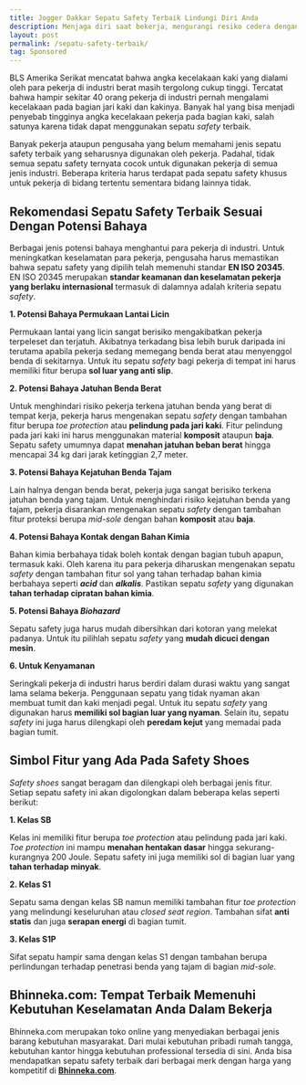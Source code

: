 ```yaml
---
title: Jogger Dakkar Sepatu Safety Terbaik Lindungi Diri Anda
description: Menjaga diri saat bekerja, mengurangi resiko cedera dengan menggunakan outfit yang tepat.
layout: post
permalink: /sepatu-safety-terbaik/
tag: Sponsored
---
```

BLS Amerika Serikat mencatat bahwa angka kecelakaan kaki yang dialami oleh para pekerja di industri berat masih tergolong cukup tinggi. Tercatat bahwa hampir sekitar 40 orang pekerja di industri pernah mengalami kecelakaan pada bagian jari kaki dan kakinya. Banyak hal yang bisa menjadi penyebab tingginya angka kecelakaan pekerja pada bagian kaki, salah satunya karena tidak dapat menggunakan sepatu _safety_ terbaik.

Banyak pekerja ataupun pengusaha yang belum memahami jenis sepatu safety terbaik yang seharusnya digunakan oleh pekerja. Padahal, tidak semua sepatu safety ternyata cocok untuk digunakan pekerja di semua jenis industri. Beberapa kriteria harus terdapat pada sepatu safety khusus untuk pekerja di bidang tertentu sementara bidang lainnya tidak.

<amp-img width="630" height="473" src="{{site.url}}/assets/img/blog/sepatu-safety-jogger-dakar-300x225.jpg" alt="jogger dakkar"></amp-img>

## **Rekomendasi Sepatu Safety Terbaik Sesuai Dengan Potensi Bahaya**

Berbagai jenis potensi bahaya menghantui para pekerja di industri. Untuk meningkatkan keselamatan para pekerja, pengusaha harus memastikan bahwa sepatu safety yang dipilih telah memenuhi standar **EN ISO 20345**. EN ISO 20345 merupakan **standar keamanan dan keselamatan pekerja yang berlaku internasional** termasuk di dalamnya adalah kriteria sepatu _safety_.

**1. Potensi Bahaya Permukaan Lantai Licin**

Permukaan lantai yang licin sangat berisiko mengakibatkan pekerja terpeleset dan terjatuh. Akibatnya terkadang bisa lebih buruk daripada ini terutama apabila pekerja sedang memegang benda berat atau menyenggol benda di sekitarnya. Untuk itu sepatu _safety_ bagi pekerja di tempat ini harus memiliki fitur berupa **sol luar yang anti slip**.

**2. Potensi Bahaya Jatuhan Benda Berat**

Untuk menghindari risiko pekerja terkena jatuhan benda yang berat di tempat kerja, pekerja harus mengenakan sepatu _safety_ dengan tambahan fitur berupa _toe protection_ atau **pelindung pada jari kaki**. Fitur pelindung pada jari kaki ini harus menggunakan material **komposit** ataupun **baja**. Sepatu safety umumnya dapat **menahan jatuhan beban berat** hingga mencapai 34 kg dari jarak ketinggian 2,7 meter.

**3. Potensi Bahaya Kejatuhan Benda Tajam**

Lain halnya dengan benda berat, pekerja juga sangat berisiko terkena jatuhan benda yang tajam. Untuk menghindari risiko kejatuhan benda yang tajam, pekerja disarankan mengenakan sepatu _safety_ dengan tambahan fitur proteksi berupa _mid-sole_ dengan bahan **komposit** atau **baja**.

**4. Potensi Bahaya Kontak dengan Bahan Kimia**

Bahan kimia berbahaya tidak boleh kontak dengan bagian tubuh apapun, termasuk kaki. Oleh karena itu para pekerja diharuskan mengenakan sepatu _safety_ dengan tambahan fitur sol yang tahan terhadap bahan kimia berbahaya seperti **_acid_** dan _**alkalis**_. Pastikan sepatu _safety_ yang digunakan **tahan terhadap cipratan bahan kimia**.

**5. Potensi Bahaya _Biohazard_**

Sepatu safety juga harus mudah dibersihkan dari kotoran yang melekat padanya. Untuk itu pilihlah sepatu _safety_ yang **mudah dicuci dengan mesin**.

**6. Untuk Kenyamanan**

Seringkali pekerja di industri harus berdiri dalam durasi waktu yang sangat lama selama bekerja. Penggunaan sepatu yang tidak nyaman akan membuat tumit dan kaki menjadi pegal. Untuk itu sepatu _safety_ yang digunakan harus **memiliki sol bagian luar yang nyaman**. Selain itu, sepatu _safety_ ini juga harus dilengkapi oleh **peredam kejut** yang memadai pada bagian tumit.

## **Simbol Fitur yang Ada Pada Safety Shoes**

_Safety shoes_ sangat beragam dan dilengkapi oleh berbagai jenis fitur. Setiap sepatu safety ini akan digolongkan dalam beberapa kelas seperti berikut:

**1. Kelas SB**

Kelas ini memiliki fitur berupa _toe protection_ atau pelindung pada jari kaki. _Toe protection_ ini mampu **menahan hentakan dasar** hingga sekurang-kurangnya 200 Joule. Sepatu safety ini juga memiliki sol di bagian luar yang **tahan terhadap minyak**.

**2. Kelas S1**

Sepatu sama dengan kelas SB namun memiliki tambahan fitur _toe protection_ yang melindungi keseluruhan atau _closed seat region_. Tambahan sifat **anti statis** dan juga **serapan energi** di bagian tumit.

**3. Kelas S1P**

Sifat sepatu hampir sama dengan kelas S1 dengan tambahan berupa perlindungan terhadap penetrasi benda yang tajam di bagian _mid-sole_. 

## **Bhinneka.com: Tempat Terbaik Memenuhi Kebutuhan Keselamatan Anda Dalam Bekerja**

Bhinneka.com merupakan toko online yang menyediakan berbagai jenis barang kebutuhan masyarakat. Dari mulai kebutuhan pribadi rumah tangga, kebutuhan kantor hingga kebutuhan professional tersedia di sini. Anda bisa mendapatkan sepatu safety terbaik dari berbagai merk dengan harga yang kompetitif di **[Bhinneka.com](https://www.bhinneka.com/jual-steel-toe-work-boots-and-shoes/6839011744/)**.
